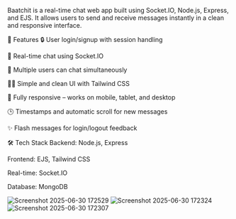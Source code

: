 Baatchit is a real-time chat web app built using Socket.IO, Node.js, Express, and EJS. It allows users to send and receive messages instantly in a clean and responsive interface.

🚀 Features
🔒 User login/signup with session handling

💬 Real-time chat using Socket.IO

👥 Multiple users can chat simultaneously

🧑‍💻 Simple and clean UI with Tailwind CSS

📱 Fully responsive – works on mobile, tablet, and desktop

🕒 Timestamps and automatic scroll for new messages

✨ Flash messages for login/logout feedback

🛠️ Tech Stack
Backend: Node.js, Express

Frontend: EJS, Tailwind CSS

Real-time: Socket.IO

Database: MongoDB

![Screenshot 2025-06-30 172529](https://github.com/user-attachments/assets/9657d7d2-9548-4ba2-986d-bcdeecb3689a)
![Screenshot 2025-06-30 172324](https://github.com/user-attachments/assets/5ea046bb-735d-4e28-914e-6ef2a3c97fa2)
![Screenshot 2025-06-30 172307](https://github.com/user-attachments/assets/c5be9aa2-6c47-4154-9636-983a279a55aa)
